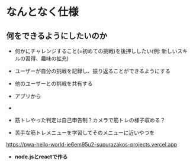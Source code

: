 # なんとなく仕様

## 何をできるようにしたいのか

- 何かにチャレンジすること(=初めての挑戦)を後押ししたい(例: 新しいスキルの習得、趣味の拡充)
- ユーザーが自分の挑戦を記録し、振り返ることができるようにする
- 他のユーザーとの挑戦を共有する
- アプリから
-

- 筋トレやった判定は自己申告制？カメラで筋トレの様子収める？
- 苦手な筋トレメニューを学習してそのメニューに近いやつを

https://pwa-hello-world-ie6em95u2-supurazakos-projects.vercel.app

- **node.jsとreactで作る**